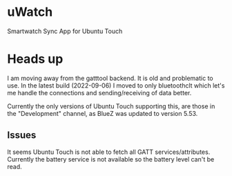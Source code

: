 # uWatch

Smartwatch Sync App for Ubuntu Touch

# Heads up

I am moving away from the gatttool backend. It is old and problematic to use.
In the latest build (2022-09-06) I moved to only bluetoothclt which let's me handle the connections and sending/receiving of data better.

Currently the only versions of Ubuntu Touch supporting this, are those in the "Development" channel, as BlueZ was updated to version 5.53.

## Issues

It seems Ubuntu Touch is not able to fetch all GATT services/attributes. Currently the battery service is not available so the battery level can't be read.
